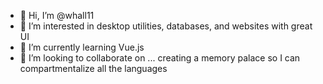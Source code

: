 - 👋 Hi, I’m @whall11
- 👀 I’m interested in desktop utilities, databases, and websites with great UI
- 🌱 I’m currently learning Vue.js
- 💞️ I’m looking to collaborate on ... creating a memory palace so I can compartmentalize all the languages

<!---
whall11/whall11 is a ✨ special ✨ repository because its `README.md` (this file) appears on your GitHub profile.
You can click the Preview link to take a look at your changes.
--->
